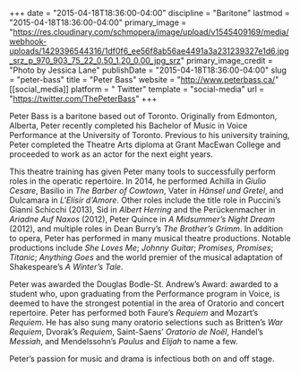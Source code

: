 +++
date = "2015-04-18T18:36:00-04:00"
discipline = "Baritone"
lastmod = "2015-04-18T18:36:00-04:00"
primary_image = "https://res.cloudinary.com/schmopera/image/upload/v1545409169/media/webhook-uploads/1429396544316/1df0f6_ee56f8ab56ae4491a3a231239327e1d6.jpg_srz_p_970_903_75_22_0.50_1.20_0.00_jpg_srz"
primary_image_credit = "Photo by Jessica Lane"
publishDate = "2015-04-18T18:36:00-04:00"
slug = "peter-bass"
title = "Peter Bass"
website = "http://www.peterbass.ca/"
[[social_media]]
platform = " Twitter"
template = "social-media"
url = "https://twitter.com/ThePeterBass"
+++

Peter Bass is a baritone based out of Toronto. Originally from Edmonton, Alberta, Peter recently completed his Bachelor of Music in Voice Performance at the University of Toronto. Previous to his university training, Peter completed the Theatre Arts diploma at Grant MacEwan College and proceeded to work as an actor for the next eight years.
 
This theatre training has given Peter many tools to successfully perform roles in the operatic repertoire. In 2014, he performed Achilla in *Giulio Cesare*, Basilio in *The Barber of Cowtown*, Vater in *Hänsel und Gretel*, and Dulcamara in *L'Elisir d'Amore*. Other roles include the title role in Puccini’s Gianni Schicchi  (2013), Sid in *Albert Herring* and the Perückenmacher in *Ariadne Auf Naxos* (2012), Peter Quince in *A Midsummer’s Night Dream* (2012), and multiple roles in Dean Burry’s *The Brother’s Grimm*. In addition to opera, Peter has performed in many musical theatre productions. Notable productions include *She Loves Me*; *Johnny Guitar*; *Promises, Promises*; *Titanic*; *Anything Goes* and the world premier of the musical adaptation of Shakespeare’s *A Winter’s Tale*.
 
Peter was awarded the Douglas Bodle-St. Andrew’s Award: awarded to a student who, upon graduating from the Performance program in Voice, is deemed to have the strongest potential in the area of Oratorio and concert repertoire. Peter has performed both Faure’s *Requiem* and Mozart’s *Requiem*. He has also sung many oratorio selections such as Britten’s *War Requiem*, Dvorak’s *Requiem*, Saint-Saens’ *Oratorio de Noël*, Handel’s *Messiah*, and Mendelssohn’s *Paulus* and *Elijah* to name a few.
 
Peter’s passion for music and drama is infectious both on and off stage.

